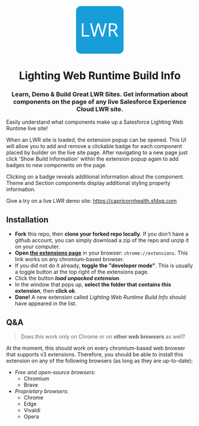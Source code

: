 <div align="center">
    <img src="https://github.com/craigathon/chrome-extension-lwr-build-info/raw/31784e19ee72ba70ce04c64530668d9bd922a573/logo/logo-128.png"/>
    <h1>Lighting Web Runtime Build Info</h1>
    <h3>Learn, Demo & Build Great LWR Sites. Get information about components on the page of any live Salesforce Experience Cloud LWR site.</h3>
</div>

Easily understand what components make up a Salesforce Lighting Web Runtime live site!

When an LWR site is loaded, the extension popup can be opened. This UI will allow you to add and remove a clickable badge for each component placed by builder on the live site page. After navigating to a new page just click 'Show Build Information' within the extension popup again to add badges to new components on the page.

Clicking on a badge reveals additional information about the component. Theme and Section components display additional styling property information.

Give a try on a live LWR demo site: https://capricornhealth.sfdxp.com

## Installation
- **Fork** this repo, then **clone your forked repo locally**. If you don't have a github account, you can simply download a zip of the repo and unzip it on your computer.
- **Open [the extensions page](chrome://extensions)** in your browser: `chrome://extensions`. This link works on any chromium-based browser.
- If you did not do it already, **toggle the "developer mode"**. This is usually a toggle button at the top right of the extensions page.
- Click the button **_load unpacked extension_**.
- In the window that pops up, **select the folder that contains this extension**, then **click _ok_**.
- **Done!** A new extension called _Lighting Web Runtime Build Info_ should have appeared in the list.

## Q&A
> Does this work only on Chrome or on **other web browsers** as well?

At the moment, this should work on every chromium-based web browser that supports v3 extensions.
Therefore, you should be able to install this extension on any of the following browsers (as long as they are up-to-date):
- _Free and open-source browsers_:
    - Chromium
    - Brave
- _Proprietary browsers_:
    - Chrome
    - Edge
    - Vivaldi
    - Opera